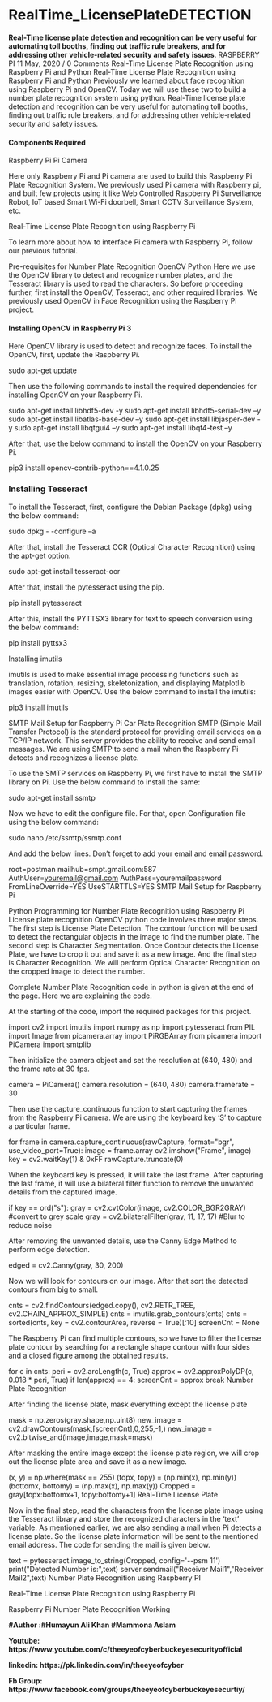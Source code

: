 # RealTime_LicensePlateDETECTION
<b>Real-Time license plate detection and recognition can be very useful for automating toll booths, finding out traffic rule breakers, and for addressing other vehicle-related security and safety issues</b>.
RASPBERRY PI 11 May, 2020 / 0 Comments
Real-Time License Plate Recognition using Raspberry Pi and Python
Real-Time License Plate Recognition using Raspberry Pi and Python
Previously we learned about face recognition using Raspberry Pi and OpenCV. Today we will use these two to build a number plate recognition system using python. Real-Time license plate detection and recognition can be very useful for automating toll booths, finding out traffic rule breakers, and for addressing other vehicle-related security and safety issues.

 

#### Components Required
Raspberry Pi
Pi Camera
 

Here only Raspberry Pi and Pi camera are used to build this Raspberry Pi Plate Recognition System. We previously used Pi camera with Raspberry pi, and built few projects using it like Web Controlled Raspberry Pi Surveillance Robot, IoT based Smart Wi-Fi doorbell, Smart CCTV Surveillance System, etc.

Real-Time License Plate Recognition using Raspberry Pi

To learn more about how to interface Pi camera with Raspberry Pi, follow our previous tutorial.

 

Pre-requisites for Number Plate Recognition OpenCV Python
Here we use the OpenCV library to detect and recognize number plates, and the Tesseract library is used to read the characters. So before proceeding further, first install the OpenCV, Tesseract, and other required libraries. We previously used OpenCV in Face Recognition using the Raspberry Pi project.

 

#### Installing OpenCV in Raspberry Pi 3

Here OpenCV library is used to detect and recognize faces. To install the OpenCV, first, update the Raspberry Pi.

sudo apt-get update
 

Then use the following commands to install the required dependencies for installing OpenCV on your Raspberry Pi.

sudo apt-get install libhdf5-dev -y 
sudo apt-get install libhdf5-serial-dev –y 
sudo apt-get install libatlas-base-dev –y 
sudo apt-get install libjasper-dev -y
sudo apt-get install libqtgui4 –y
sudo apt-get install libqt4-test –y
 

After that, use the below command to install the OpenCV on your Raspberry Pi.

pip3 install opencv-contrib-python==4.1.0.25
 

### Installing Tesseract 

To install the Tesseract, first, configure the Debian Package (dpkg) using the below command:

sudo dpkg - -configure –a
 

After that, install the Tesseract OCR (Optical Character Recognition) using the apt-get option.

sudo apt-get install tesseract-ocr
 

After that, install the pytesseract using the pip.

pip install pytesseract
 

After this, install the PYTTSX3 library for text to speech conversion using the below command:

pip install pyttsx3
 

Installing imutils 

imutils is used to make essential image processing functions such as translation, rotation, resizing, skeletonization, and displaying Matplotlib images easier with OpenCV. Use the below command to install the imutils:

pip3 install imutils
 

SMTP Mail Setup for Raspberry Pi Car Plate Recognition
SMTP (Simple Mail Transfer Protocol) is the standard protocol for providing email services on a TCP/IP network. This server provides the ability to receive and send email messages. We are using SMTP to send a mail when the Raspberry Pi detects and recognizes a license plate.

 

To use the SMTP services on Raspberry Pi, we first have to install the SMTP library on Pi. Use the below command to install the same:

sudo apt-get install ssmtp
 

Now we have to edit the configure file. For that, open Configuration file using the below command:

sudo nano /etc/ssmtp/ssmtp.conf
 

And add the below lines. Don’t forget to add your email and email password.

root=postman
mailhub=smpt.gmail.com:587
AuthUser=youremail@gmail.com
AuthPass=youremailpassword
FromLineOverride=YES
UseSTARTTLS=YES
SMTP Mail Setup for Raspberry Pi

 


 
Python Programming for Number Plate Recognition using Raspberry Pi
License plate recognition OpenCV python code involves three major steps. The first step is License Plate Detection. The contour function will be used to detect the rectangular objects in the image to find the number plate. The second step is Character Segmentation. Once Contour detects the License Plate, we have to crop it out and save it as a new image. And the final step is Character Recognition. We will perform Optical Character Recognition on the cropped image to detect the number.

 

Complete Number Plate Recognition code in python is given at the end of the page. Here we are explaining the code.

 

At the starting of the code, import the required packages for this project.

import cv2
import imutils
import numpy as np
import pytesseract
from PIL import Image
from picamera.array import PiRGBArray
from picamera import PiCamera
import smtplib
 

Then initialize the camera object and set the resolution at (640, 480) and the frame rate at 30 fps.

camera = PiCamera()
camera.resolution = (640, 480)
camera.framerate = 30
 

Then use the capture_continuous function to start capturing the frames from the Raspberry Pi camera. We are using the keyboard key ‘S’ to capture a particular frame.

for frame in camera.capture_continuous(rawCapture, format="bgr", use_video_port=True):
        image = frame.array
        cv2.imshow("Frame", image)
        key = cv2.waitKey(1) & 0xFF
        rawCapture.truncate(0)
 

When the keyboard key is pressed, it will take the last frame. After capturing the last frame, it will use a bilateral filter function to remove the unwanted details from the captured image.

if key == ord("s"):
             gray = cv2.cvtColor(image, cv2.COLOR_BGR2GRAY) #convert to grey scale
             gray = cv2.bilateralFilter(gray, 11, 17, 17) #Blur to reduce noise
 

After removing the unwanted details, use the Canny Edge Method to perform edge detection.

edged = cv2.Canny(gray, 30, 200)
 

Now we will look for contours on our image. After that sort the detected contours from big to small.

cnts = cv2.findContours(edged.copy(), cv2.RETR_TREE,              cv2.CHAIN_APPROX_SIMPLE)
             cnts = imutils.grab_contours(cnts)
             cnts = sorted(cnts, key = cv2.contourArea, reverse = True)[:10]
             screenCnt = None
 

The Raspberry Pi can find multiple contours, so we have to filter the license plate contour by searching for a rectangle shape contour with four sides and a closed figure among the obtained results.

   for c in cnts:
                peri = cv2.arcLength(c, True)
                approx = cv2.approxPolyDP(c, 0.018 * peri, True)
                if len(approx) == 4:
                  screenCnt = approx
                  break
Number Plate Recognition

 

After finding the license plate, mask everything except the license plate

mask = np.zeros(gray.shape,np.uint8)
new_image = cv2.drawContours(mask,[screenCnt],0,255,-1,)
new_image = cv2.bitwise_and(image,image,mask=mask)
 

After masking the entire image except the license plate region, we will crop out the license plate area and save it as a new image.

(x, y) = np.where(mask == 255)
             (topx, topy) = (np.min(x), np.min(y))
             (bottomx, bottomy) = (np.max(x), np.max(y))
             Cropped = gray[topx:bottomx+1, topy:bottomy+1]
Real-Time License Plate

 

Now in the final step, read the characters from the license plate image using the Tesseract library and store the recognized characters in the ‘text’ variable. As mentioned earlier, we are also sending a mail when Pi detects a license plate. So the license plate information will be sent to the mentioned email address. The code for sending the mail is given below.

text = pytesseract.image_to_string(Cropped, config='--psm 11')
print("Detected Number is:",text)
server.sendmail("Receiver Mail1","Receiver Mail2",text)
Number Plate Recognition using Raspberry PI

Real-Time License Plate Recognition using Raspberry Pi

Raspberry Pi Number Plate Recognition Working
<p><b>#Author :#Humayun Ali Khan #Mammona Aslam</p></b>

  <p><b>Youtube: https://www.youtube.com/c/theeyeofcyberbuckeyesecurityofficial</p></b>
   <p><b>linkedin: https://pk.linkedin.com/in/theeyeofcyber</p></b>
   <p><b>Fb Group: https://www.facebook.com/groups/theeyeofcyberbuckeyesecurtiy/</p></b>
   


